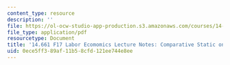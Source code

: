 ```yaml
---
content_type: resource
description: ''
file: https://ol-ocw-studio-app-production.s3.amazonaws.com/courses/14-661-labor-economics-i-fall-2017/0ece5ff389af11b58cfd121ee744e8ee_MIT14_661F17_lec_immig.pdf
file_type: application/pdf
resourcetype: Document
title: '14.661 F17 Labor Ecomomics Lecture Notes: Comparative Static on Immigration'
uid: 0ece5ff3-89af-11b5-8cfd-121ee744e8ee
---
```

